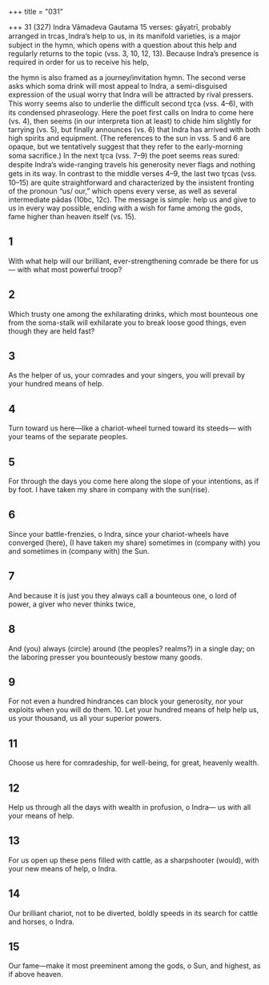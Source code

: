 +++
title = "031"

+++
31 (327) Indra
Vāmadeva Gautama
15 verses: gāyatrī, probably arranged in trcas ̥
Indra’s help to us, in its manifold varieties, is a major subject in the hymn, which  opens with a question about this help and regularly returns to the topic (vss. 3,  10, 12, 13). Because Indra’s presence is required in order for us to receive his help,

the hymn is also framed as a journey/invitation hymn. The second verse asks  which soma drink will most appeal to Indra, a semi-disguised expression of the  usual worry that Indra will be attracted by rival pressers. This worry seems also to  underlie the difficult second tr̥ca (vss. 4–6), with its condensed phraseology. Here  the poet first calls on Indra to come here (vs. 4), then seems (in our interpreta
tion at least) to chide him slightly for tarrying (vs. 5), but finally announces (vs.  6) that Indra has arrived with both high spirits and equipment. (The references  to the sun in vss. 5 and 6 are opaque, but we tentatively suggest that they refer to  the early-morning soma sacrifice.) In the next tr̥ca (vss. 7–9) the poet seems reas
sured: despite Indra’s wide-ranging travels his generosity never flags and nothing  gets in its way.
In contrast to the middle verses 4–9, the last two tr̥cas (vss. 10–15) are quite  straightforward and characterized by the insistent fronting of the pronoun “us/ our,” which opens every verse, as well as several intermediate pādas (10bc, 12c). The  message is simple: help us and give to us in every way possible, ending with a wish  for fame among the gods, fame higher than heaven itself (vs. 15).
## 1
With what help will our brilliant, ever-strengthening comrade be there  for us—
with what most powerful troop?
## 2
Which trusty one among the exhilarating drinks, which most bounteous  one from the soma-stalk will exhilarate you
to break loose good things, even though they are held fast?
## 3
As the helper of us, your comrades and your singers,
you will prevail by your hundred means of help.
## 4
Turn toward us here—like a chariot-wheel turned toward its steeds— with your teams of the separate peoples.
## 5
For through the days you come here along the slope of your intentions,  as if by foot.
I have taken my share in company with the sun(rise).
## 6
Since your battle-frenzies, o Indra, since your chariot-wheels have  converged (here),
(I have taken my share) sometimes in (company with) you and sometimes  in (company with) the Sun.
## 7
And because it is just you they always call a bounteous one, o lord  of power,
a giver who never thinks twice,
## 8
And (you) always (circle) around (the peoples? realms?) in a single day;  on the laboring presser
you bounteously bestow many goods.
## 9
For not even a hundred hindrances can block your generosity,
nor your exploits when you will do them. 10. Let your hundred means of help help us, us your thousand,
us all your superior powers.
## 11
Choose us here for comradeship, for well-being,
for great, heavenly wealth.
## 12
Help us through all the days with wealth in profusion, o Indra— us with all your means of help.
## 13
For us open up these pens filled with cattle, as a sharpshooter (would), with your new means of help, o Indra.
## 14
Our brilliant chariot, not to be diverted, boldly
speeds in its search for cattle and horses, o Indra.
## 15
Our fame—make it most preeminent among the gods, o Sun,
and highest, as if above heaven.